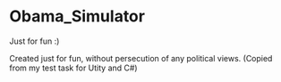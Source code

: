 # Obama_Simulator
Just for fun :)


Created just for fun, without persecution of any political views.
(Copied from my test task for Utity and C#)
